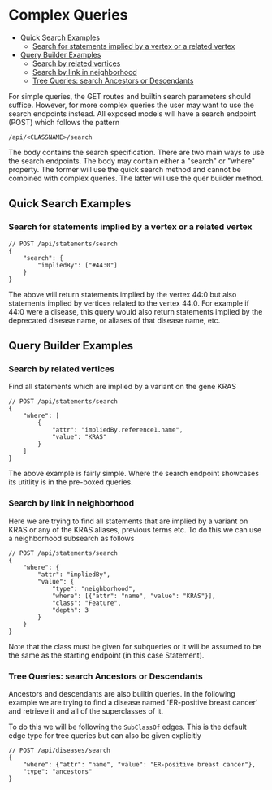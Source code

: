 # Complex Queries

- [Quick Search Examples](#Quick-Search-Examples)
  - [Search for statements implied by a vertex or a related vertex](#Search-for-statements-implied-by-a-vertex-or-a-related-vertex)
- [Query Builder Examples](#Query-Builder-Examples)
  - [Search by related vertices](#Search-by-related-vertices)
  - [Search by link in neighborhood](#Search-by-link-in-neighborhood)
  - [Tree Queries: search Ancestors or Descendants](#Tree-Queries-search-Ancestors-or-Descendants)

For simple queries, the GET routes and builtin search parameters should suffice. However, for more
complex queries the user may want to use the search endpoints instead. All exposed models will
have a search endpoint (POST) which follows the pattern

```text
/api/<CLASSNAME>/search
```

The body contains the search specification. There are two main ways to use the search endpoints. The
body may contain either a "search" or "where" property. The former will use the quick search method and
cannot be combined with complex queries. The latter will use the quer builder method.

## Quick Search Examples

### Search for statements implied by a vertex or a related vertex

```jsonc
// POST /api/statements/search
{
    "search": {
        "impliedBy": ["#44:0"]
    }
}
```

The above will return statements implied by the vertex 44:0 but also statements implied by vertices
related to the vertex 44:0. For example if 44:0 were a disease, this query would also return statements
implied by the deprecated disease name, or aliases of that disease name, etc.

## Query Builder Examples

### Search by related vertices

Find all statements which are implied by a variant on the gene KRAS

```jsonc
// POST /api/statements/search
{
    "where": [
        {
            "attr": "impliedBy.reference1.name",
            "value": "KRAS"
        }
    ]
}
```

The above example is fairly simple. Where the search endpoint showcases its utitlity is in the pre-boxed queries.

### Search by link in neighborhood

Here we are trying to find all statements that are implied by a variant on KRAS or any of the KRAS aliases, previous terms etc.
To do this we can use a neighborhood subsearch as follows

```jsonc
// POST /api/statements/search
{
    "where": {
        "attr": "impliedBy",
        "value": {
            "type": "neighborhood",
            "where": [{"attr": "name", "value": "KRAS"}],
            "class": "Feature",
            "depth": 3
        }
    }
}
```

Note that the class must be given for subqueries or it will be assumed to be the same as the starting
endpoint (in this case Statement).

### Tree Queries: search Ancestors or Descendants

Ancestors and descendants are also builtin queries. In the following example we are trying
to find a disease named 'ER-positive breast cancer' and retrieve it and all of the superclasses of it.

To do this we will be following the `SubClassOf` edges. This is the default edge type for
tree queries but can also be given explicitly

```jsonc
// POST /api/diseases/search
{
    "where": {"attr": "name", "value": "ER-positive breast cancer"},
    "type": "ancestors"
}
```

<p style="page-break-after: always;">&nbsp;</p>
